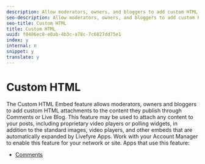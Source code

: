 ```yaml
---
description: Allow moderators, owners, and bloggers to add custom HTML attachments to content published through Comments or Live Blog.
seo-description: Allow moderators, owners, and bloggers to add custom HTML attachments to content published through Comments or Live Blog.
seo-title: Custom HTML
title: Custom HTML
uuid: f0486ec8-e0ab-4b3c-a78c-7c6827dd75e1
index: y
internal: n
snippet: y
translate: y
---
```


# Custom HTML

The Custom HTML Embed feature allows moderators, owners and bloggers to add custom HTML attachments to the content they publish through Comments or Live Blog. This feature may be used to attach any content to your posts, including proprietary video players or polling widgets, in addition to the standard images, video players, and other embeds that are automatically expanded by Livefyre Apps.
Work with your Account Manager to enable this feature for your network or site.
Apps that use this feature:

* [Comments](c_comments_app.md#c_comments_app)
